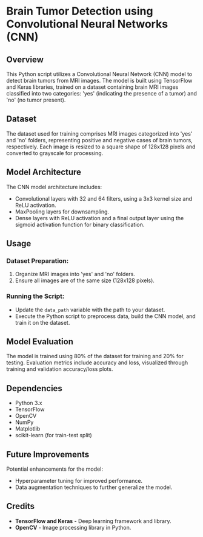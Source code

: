 # Brain Tumor Detection using Convolutional Neural Networks (CNN)

## Overview

This Python script utilizes a Convolutional Neural Network (CNN) model to detect brain tumors from MRI images. The model is built using TensorFlow and Keras libraries, trained on a dataset containing brain MRI images classified into two categories: 'yes' (indicating the presence of a tumor) and 'no' (no tumor present).

## Dataset

The dataset used for training comprises MRI images categorized into 'yes' and 'no' folders, representing positive and negative cases of brain tumors, respectively. Each image is resized to a square shape of 128x128 pixels and converted to grayscale for processing.

## Model Architecture

The CNN model architecture includes:

- Convolutional layers with 32 and 64 filters, using a 3x3 kernel size and ReLU activation.
- MaxPooling layers for downsampling.
- Dense layers with ReLU activation and a final output layer using the sigmoid activation function for binary classification.

## Usage

### Dataset Preparation:
1. Organize MRI images into 'yes' and 'no' folders.
2. Ensure all images are of the same size (128x128 pixels).

### Running the Script:
- Update the `data_path` variable with the path to your dataset.
- Execute the Python script to preprocess data, build the CNN model, and train it on the dataset.

## Model Evaluation

The model is trained using 80% of the dataset for training and 20% for testing. Evaluation metrics include accuracy and loss, visualized through training and validation accuracy/loss plots.

## Dependencies

- Python 3.x
- TensorFlow
- OpenCV
- NumPy
- Matplotlib
- scikit-learn (for train-test split)

## Future Improvements

Potential enhancements for the model:

- Hyperparameter tuning for improved performance.
- Data augmentation techniques to further generalize the model.

## Credits

- **TensorFlow and Keras** - Deep learning framework and library.
- **OpenCV** - Image processing library in Python.
